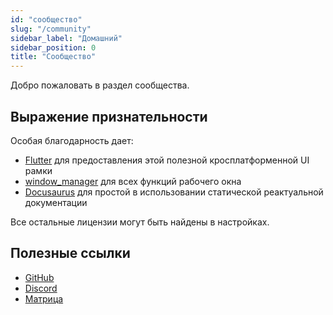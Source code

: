 ```yaml
---
id: "сообщество"
slug: "/community"
sidebar_label: "Домашний"
sidebar_position: 0
title: "Сообщество"
---
```


Добро пожаловать в раздел сообщества.

## Выражение признательности

Особая благодарность дает:

* [Flutter](https://github.com/flutter/flutter) для предоставления этой полезной кросплатформенной UI рамки
* [window_manager](https://github.com/leanflutter/window_manager) для всех функций рабочего окна
* [Docusaurus](https://github.com/facebook/docusaurus) для простой в использовании статической реактуальной документации

Все остальные лицензии могут быть найдены в настройках.

## Полезные ссылки

* [GitHub](https://github.com/LinwoodDev/Butterfly)
* [Discord](https://go.linwood.dev/discord)
* [Матрица](https://go.linwood.dev/matrix)
